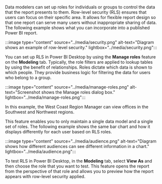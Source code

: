 Data modelers can set up roles for individuals or groups to control the data that the report presents to them. Row-level security (RLS) ensures that users can focus on their specific area. It allows for flexible report design so that one report can serve many users without inappropriate sharing of data. The following example shows what you can incorporate into a published Power BI report.

:::image type="content" source="../media/security.png" alt-text="Diagram shows an example of row-level security." lightbox="../media/security.png":::

You can set up RLS in Power BI Desktop by using the **Manage roles** feature on the **Modeling** tab. Typically, the role filters are applied to lookup tables by using the benefit of relationships. Roles dictate which data is shown to which people. They provide business logic for filtering the data for users who belong to a group.

:::image type="content" source="../media/manage-roles.png" alt-text="Screenshot shows the Manage roles dialog box." lightbox="../media/manage-roles.png":::

In this example, the West Coast Region Manager can view offices in the Southwest and Northwest regions.

This feature enables you to only maintain a single data model and a single set of roles. The following example shows the same bar chart and how it displays differently for each user based on RLS roles.

:::image type="content" source="../media/audience.png" alt-text="Diagram shows how different audiences can see different information in a chart." lightbox="../media/audience.png":::

To test RLS in Power BI Desktop, in the **Modeling** tab, select **View As** and then choose the role that you want to test. This feature opens the report from the perspective of that role and allows you to preview how the report appears with row-level security applied.
